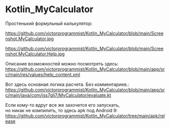 # Kotlin_MyCalculator

Простенький формульный калькулятор:<br/>

https://github.com/victorprogrammist/Kotlin_MyCalculator/blob/main/Screenshot.MyCalculator.jpg

https://github.com/victorprogrammist/Kotlin_MyCalculator/blob/main/Screenshot.MyCalculator.Help.jpg

Описание возможностей можно посмотреть здесь:<br/>
https://github.com/victorprogrammist/Kotlin_MyCalculator/blob/main/app/src/main/res/values/help_content.xml

Вот здесь основная логика расчета. Без комментариев.:<br/>
https://github.com/victorprogrammist/Kotlin_MyCalculator/blob/main/app/src/main/java/com/iss7gli7/MyCalculator/evaluate.kt

Если кому-то вдруг все же захочется его запускать,<br/>
но никак не компилить, то здесь apk под Android 9:<br/>
https://github.com/victorprogrammist/Kotlin_MyCalculator/tree/main/apk/release


